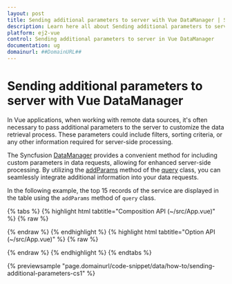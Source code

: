 ```yaml
---
layout: post
title: Sending additional parameters to server with Vue DataManager | Syncfusion
description: Learn here all about Sending additional parameters to server with Syncfusion Vue DataManager of Syncfusion Essential JS 2 and more.
platform: ej2-vue
control: Sending additional parameters to server in Vue DataManager 
documentation: ug
domainurl: ##DomainURL##
---
```


# Sending additional parameters to server with Vue DataManager

In Vue applications, when working with remote data sources, it's often necessary to pass additional parameters to the server to customize the data retrieval process. These parameters could include filters, sorting criteria, or any other information required for server-side processing. 

The Syncfusion [DataManager](https://ej2.syncfusion.com/documentation/api/data/dataManager) provides a convenient method for including custom parameters in data requests, allowing for enhanced server-side processing. By utilizing the [addParams](https://ej2.syncfusion.com/documentation/api/data/query/#addparams) method of the [query](https://ej2.syncfusion.com/documentation/api/data/query) class, you can seamlessly integrate additional information into your data requests.

In the following example, the top 15 records of the service are displayed in the table using the `addParams` method of `query` class. 

{% tabs %}
{% highlight html tabtitle="Composition API (~/src/App.vue)" %}
{% raw %}

<template>
  <div id="app">
    <table class='e-table'>
      <tr><th>Order ID</th><th>Customer ID</th><th>Employee ID</th><th>Ship Country</th></tr>
      <tr v-for="(item, index) in items" :key="index">
        <td>{{ item.OrderID }}</td>
        <td>{{ item.CustomerID }}</td>
        <td>{{ item.EmployeeID }}</td>
        <td>{{ item.ShipCountry }}</td>
      </tr>
    </table>   
  </div>
</template>

<script setup>
import { onMounted, ref } from "vue";
import { DataManager, Query, ODataV4Adaptor } from '@syncfusion/ej2-data';

const items = ref([]);

onMounted(() => {
  let SERVICE_URI = "https://services.odata.org/V4/Northwind/Northwind.svc/Orders";
  let dataManager = new DataManager({
    url: SERVICE_URI,
    adaptor: new ODataV4Adaptor()
  });
  dataManager.executeQuery(new Query().addParams('$top', '15')).then((e) => {
    this.items = e.result;
  });
});
</script>

<style>
  .e-table {
    border: solid 1px #e0e0e0;
    border-collapse: collapse;
    font-family: Roboto;
  }

  .e-table td, .e-table th {
    border-style: solid;
    border-width: 1px 0 0;
    border-color: #e0e0e0;
    display: table-cell;
    font-size: 14px;
    line-height: 20px;
    overflow: hidden;
    padding: 8px 21px;
    vertical-align: middle;
    white-space: nowrap;
    width: auto;
  }
</style>

{% endraw %}
{% endhighlight %}
{% highlight html tabtitle="Option API (~/src/App.vue)" %}
{% raw %}

<template>
  <div id="app">
    <table class='e-table'>
      <tr><th>Order ID</th><th>Customer ID</th><th>Employee ID</th><th>Ship Country</th></tr>
      <tr v-for="(item, index) in items" :key="index">
        <td>{{ item.OrderID }}</td>
        <td>{{ item.CustomerID }}</td>
        <td>{{ item.EmployeeID }}</td>
        <td>{{ item.ShipCountry }}</td>
      </tr>
    </table>   
  </div>
</template>

<script>
import { DataManager, Query, ODataV4Adaptor } from '@syncfusion/ej2-data';

export default {
  data() {
    return {
      items: [] 
    };
  },
  mounted() {
    let SERVICE_URI = "https://services.odata.org/V4/Northwind/Northwind.svc/Orders";
    let dataManager = new DataManager({
      url: SERVICE_URI,
      adaptor: new ODataV4Adaptor()
    });
    dataManager.executeQuery(new Query().addParams('$top', '15')).then((e) => {
      this.items = e.result;
    });
  }
}
</script>

<style>
  .e-table {
    border: solid 1px #e0e0e0;
    border-collapse: collapse;
    font-family: Roboto;
  }

  .e-table td, .e-table th {
    border-style: solid;
    border-width: 1px 0 0;
    border-color: #e0e0e0;
    display: table-cell;
    font-size: 14px;
    line-height: 20px;
    overflow: hidden;
    padding: 8px 21px;
    vertical-align: middle;
    white-space: nowrap;
    width: auto;
  }
</style>

{% endraw %}
{% endhighlight %}
{% endtabs %}
        
{% previewsample "page.domainurl/code-snippet/data/how-to/sending-additional-parameters-cs1" %}